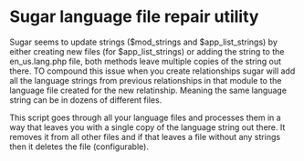 # Sugar language file repair utility

Sugar seems to update strings ($mod_strings and $app_list_strings) by either creating new files 
(for $app_list_strings) or adding the string to the en_us.lang.php file, both methods leave 
multiple copies of the string out there.  TO compound this issue when you create relationships 
sugar will add all the language strings from previous relationships in that module to the 
language file created for the new relatinship.  Meaning the same language string can be in 
dozens of different files.

This script goes through all your language files and processes them in a way that leaves you 
with a single copy of the language string out there.  It removes it from all other files and 
if that leaves a file without any strings then it deletes the file (configurable).
